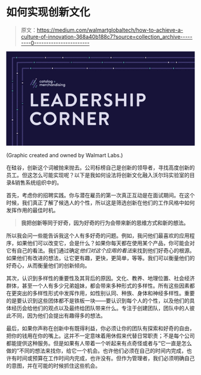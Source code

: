 # 如何实现创新文化

> 原文：<https://medium.com/walmartglobaltech/how-to-achieve-a-culture-of-innovation-368a40b188c7?source=collection_archive---------0----------------------->

![](img/a18dfe3664676d28b09eb3bbf466e215.png)

(Graphic created and owned by Walmart Labs.)

在硅谷，创新这个词被抛来抛去。公司标榜自己是创新的领导者，寻找高度创新的员工。但这怎么可能实现呢？以下是我如何设法将创新文化融入沃尔玛实验室的目录&销售系统组织中的。

首先，考虑你的招聘实践。你与潜在雇员的第一次真正互动是在面试期间。在这个时候，我们真正了解了候选人的个性，所以这是筛选创新在他们的工作风格中如何发挥作用的最佳时机。

> **我把创新等同于好奇，因为好奇的行为会带来新的思维方式和新的想法。**

所以我会问一些能告诉我这个人有多好奇的问题。例如，我问他们最喜欢的应用程序，如果他们可以改变它，会是什么？如果你每天都在使用某个产品，你可能会对它有自己的看法。我们通过确定*他们对这个应用的看法*来找到他们好奇心的根源。如果他们有改进的想法，让它更有趣，更快，更简单，等等。我们可以衡量他们的好奇心，从而衡量他们的创新倾向。

其次，认识到多样性的重要性及其背后的原因。文化、教养、地理位置、社会经济群体，甚至一个人有多少兄弟姐妹，都会带来多种形式的多样性。所有这些因素都在更突出的多样性形式中发挥作用，如性别认同、种族、身体和神经多样性。重要的是要认识到这些团体都不是铁板一块——要认识到每个人的个性，以及他们的具体经历会给他们的观点以及最终给团队带来什么。专注于创建团队，团队中的人彼此不同，因为他们会提出有趣得多的想法。

最后，如果你声称在创新中有既得利益，你必须让你的团队有探索和好奇的自由，把你的钱用在你的嘴上。这并不一定意味着用休假来代替日常职责；不是每个公司都能提供这种服务。但是如果有人带着一个听起来有点奇怪或者与“它一直是怎么做的”不同的想法来找你，给它一个机会。也许他们必须在自己的时间内完成，也许有时间或预算在工作时间内完成，也许没有。但作为管理者，我们必须明确自己的意图，并在可能的时候抓住这些机会。
